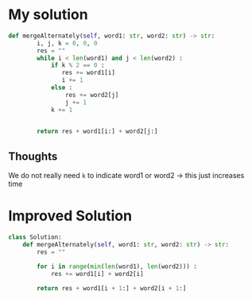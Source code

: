 # My solution
```python
def mergeAlternately(self, word1: str, word2: str) -> str:
        i, j, k = 0, 0, 0
        res = ""
        while i < len(word1) and j < len(word2) :
            if k % 2 == 0 :
               res += word1[i]
               i += 1 
            else :
                res += word2[j]
                j += 1
            k += 1

        
        return res + word1[i:] + word2[j:]
```


## Thoughts
We do not really need `k` to indicate word1 or word2 → this just increases time

# Improved Solution
```python
class Solution:
    def mergeAlternately(self, word1: str, word2: str) -> str:
        res = ""

        for i in range(min(len(word1), len(word2))) :
            res += word1[i] + word2[i]
        
        return res + word1[i + 1:] + word2[i + 1:]
```